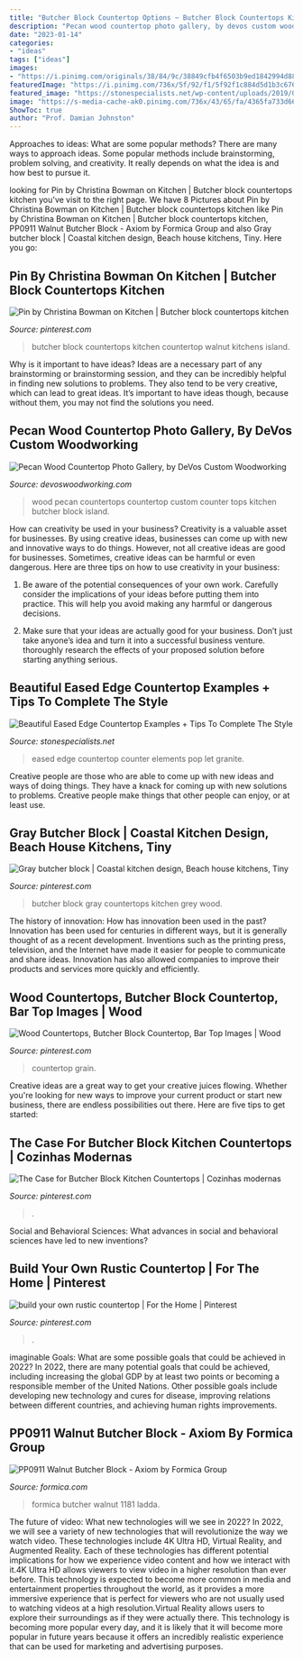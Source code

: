 ```yaml
---
title: "Butcher Block Countertop Options ~ Butcher Block Countertops Kitchen Countertop Walnut Kitchens Island"
description: "Pecan wood countertop photo gallery, by devos custom woodworking"
date: "2023-01-14"
categories:
- "ideas"
tags: ["ideas"]
images:
- "https://i.pinimg.com/originals/38/84/9c/38849cfb4f6503b9ed1842994d88420c.jpg"
featuredImage: "https://i.pinimg.com/736x/5f/92/f1/5f92f1c884d5d1b3c676d731fee26474.jpg"
featured_image: "https://stonespecialists.net/wp-content/uploads/2019/07/eased-edge-2.png"
image: "https://s-media-cache-ak0.pinimg.com/736x/43/65/fa/4365fa733d66e12de0565db0ea69a6f8.jpg"
ShowToc: true
author: "Prof. Damian Johnston"
---
```



Approaches to ideas: What are some popular methods?
There are many ways to approach ideas. Some popular methods include brainstorming, problem solving, and creativity. It really depends on what the idea is and how best to pursue it.

	

		
looking for Pin by Christina Bowman on Kitchen | Butcher block countertops kitchen you've visit to the right page. We have 8 Pictures about Pin by Christina Bowman on Kitchen | Butcher block countertops kitchen like Pin by Christina Bowman on Kitchen | Butcher block countertops kitchen, PP0911 Walnut Butcher Block - Axiom by Formica Group and also Gray butcher block | Coastal kitchen design, Beach house kitchens, Tiny. Here you go:
		
    
## Pin By Christina Bowman On Kitchen | Butcher Block Countertops Kitchen

<img loading=lazy src="https://i.pinimg.com/736x/b9/33/3f/b9333ffafa70cdce891a25b7ff2e0ac5.jpg" onerror="this.onerror=null;this.src='https://tse2.mm.bing.net/th?id=OIP.p1BbDM-_uLayS51wciNS-AHaHa&amp;pid=15.1';" alt="Pin by Christina Bowman on Kitchen | Butcher block countertops kitchen">

_Source: pinterest.com_

>butcher block countertops kitchen countertop walnut kitchens island. 

	

Why is it important to have ideas?
Ideas are a necessary part of any brainstorming or brainstorming session, and they can be incredibly helpful in finding new solutions to problems. They also tend to be very creative, which can lead to great ideas. It’s important to have ideas though, because without them, you may not find the solutions you need.

    
## Pecan Wood Countertop Photo Gallery, By DeVos Custom Woodworking

<img loading=lazy src="http://www.devoswoodworking.com/images/dcw/photo-gallery/wood-countertops/wood-countertops-pecan-photos/pecan-wood-countertops-img019.jpg" onerror="this.onerror=null;this.src='https://tse2.mm.bing.net/th?id=OIP.FfH15_zR3rGlXChAmRxbwwHaJ4&amp;pid=15.1';" alt="Pecan Wood Countertop Photo Gallery, by DeVos Custom Woodworking">

_Source: devoswoodworking.com_

>wood pecan countertops countertop custom counter tops kitchen butcher block island. 

	

How can creativity be used in your business?
Creativity is a valuable asset for businesses. By using creative ideas, businesses can come up with new and innovative ways to do things. However, not all creative ideas are good for businesses. Sometimes, creative ideas can be harmful or even dangerous. Here are three tips on how to use creativity in your business: 
1) Be aware of the potential consequences of your own work. Carefully consider the implications of your ideas before putting them into practice. This will help you avoid making any harmful or dangerous decisions. 

2) Make sure that your ideas are actually good for your business. Don’t just take anyone’s idea and turn it into a successful business venture. thoroughly research the effects of your proposed solution before starting anything serious.

    
## Beautiful Eased Edge Countertop Examples + Tips To Complete The Style

<img loading=lazy src="https://stonespecialists.net/wp-content/uploads/2019/07/eased-edge-2.png" onerror="this.onerror=null;this.src='https://tse4.mm.bing.net/th?id=OIP.TSieXRJ1jJ000krXJrQqrwHaEd&amp;pid=15.1';" alt="Beautiful Eased Edge Countertop Examples + Tips To Complete The Style">

_Source: stonespecialists.net_

>eased edge countertop counter elements pop let granite. 

	

Creative people are those who are able to come up with new ideas and ways of doing things. They have a knack for coming up with new solutions to problems. Creative people make things that other people can enjoy, or at least use.

    
## Gray Butcher Block | Coastal Kitchen Design, Beach House Kitchens, Tiny

<img loading=lazy src="https://i.pinimg.com/736x/5f/92/f1/5f92f1c884d5d1b3c676d731fee26474.jpg" onerror="this.onerror=null;this.src='https://tse1.mm.bing.net/th?id=OIP.k04E3FUzG9tFvBfHoFJTiwHaJ4&amp;pid=15.1';" alt="Gray butcher block | Coastal kitchen design, Beach house kitchens, Tiny">

_Source: pinterest.com_

>butcher block gray countertops kitchen grey wood. 

	

The history of innovation: How has innovation been used in the past?
Innovation has been used for centuries in different ways, but it is generally thought of as a recent development. Inventions such as the printing press, television, and the Internet have made it easier for people to communicate and share ideas. Innovation has also allowed companies to improve their products and services more quickly and efficiently.

    
## Wood Countertops, Butcher Block Countertop, Bar Top Images | Wood

<img loading=lazy src="https://i.pinimg.com/736x/08/9d/17/089d17e1de83544be042e78a712a9b2c--butcher-block-countertops-kitchen-countertops.jpg" onerror="this.onerror=null;this.src='https://tse1.mm.bing.net/th?id=OIP.S0J8oI21PPAaUuHcWdTaIgHaEe&amp;pid=15.1';" alt="Wood Countertops, Butcher Block Countertop, Bar Top Images | Wood">

_Source: pinterest.com_

>countertop grain. 

	

Creative ideas are a great way to get your creative juices flowing. Whether you're looking for new ways to improve your current product or start new business, there are endless possibilities out there. Here are five tips to get started:

    
## The Case For Butcher Block Kitchen Countertops | Cozinhas Modernas

<img loading=lazy src="https://i.pinimg.com/originals/38/84/9c/38849cfb4f6503b9ed1842994d88420c.jpg" onerror="this.onerror=null;this.src='https://tse3.mm.bing.net/th?id=OIP.ZiWccpRwEG9GziSOf8ADXgHaLH&amp;pid=15.1';" alt="The Case for Butcher Block Kitchen Countertops | Cozinhas modernas">

_Source: pinterest.com_

>. 

	

Social and Behavioral Sciences: What advances in social and behavioral sciences have led to new inventions?
 

    
## Build Your Own Rustic Countertop | For The Home | Pinterest

<img loading=lazy src="https://s-media-cache-ak0.pinimg.com/736x/43/65/fa/4365fa733d66e12de0565db0ea69a6f8.jpg" onerror="this.onerror=null;this.src='https://tse3.mm.bing.net/th?id=OIP.kEy42zLxDKriUo-7phYKhAHaJ3&amp;pid=15.1';" alt="build your own rustic countertop | For the Home | Pinterest">

_Source: pinterest.com_

>. 

	

imaginable Goals: What are some possible goals that could be achieved in 2022?
In 2022, there are many potential goals that could be achieved, including increasing the global GDP by at least two points or becoming a responsible member of the United Nations. Other possible goals include developing new technology and cures for disease, improving relations between different countries, and achieving human rights improvements.

    
## PP0911 Walnut Butcher Block - Axiom By Formica Group

<img loading=lazy src="https://www.formica.com/en-gb/-/media/formica/emea/products/swatch-images/pp0911/pp0911-fullsheet.jpg?rev=d013661bf3494bb3820b0e96ac47a2ea&amp;fd=true&amp;filename=PP0911%20Walnut%20Butcher%20Block%20full%20sheet.jpg" onerror="this.onerror=null;this.src='https://tse3.mm.bing.net/th?id=OIP.sQIzDvNpz_VglndUN0F1YwHaRx&amp;pid=15.1';" alt="PP0911 Walnut Butcher Block - Axiom by Formica Group">

_Source: formica.com_

>formica butcher walnut 1181 ladda. 

	

The future of video: What new technologies will we see in 2022?
In 2022, we will see a variety of new technologies that will revolutionize the way we watch video. These technologies include 4K Ultra HD, Virtual Reality, and Augmented Reality. Each of these technologies has different potential implications for how we experience video content and how we interact with it.4K Ultra HD allows viewers to view video in a higher resolution than ever before. This technology is expected to become more common in media and entertainment properties throughout the world, as it provides a more immersive experience that is perfect for viewers who are not usually used to watching videos at a high resolution.Virtual Reality allows users to explore their surroundings as if they were actually there. This technology is becoming more popular every day, and it is likely that it will become more popular in future years because it offers an incredibly realistic experience that can be used for marketing and advertising purposes.

